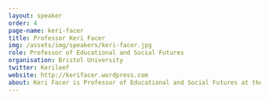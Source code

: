 ```yaml
---
layout: speaker
order: 4
page-name: keri-facer
title: Professor Keri Facer
img: /assets/img/speakers/keri-facer.jpg
role: Professor of Educational and Social Futures
organisation: Bristol University
twitter: Kerileef
website: http://kerifacer.wordpress.com
about: Keri Facer is Professor of Educational and Social Futures at the University of Bristol, School of Education. She works on rethinking the relationship between formal educational institutions and wider society and is particularly concerned with the sorts of knowledge that may be needed to address contemporary environmental, economic, social and technological changes.<br><br>Her recent books include&#58; Learning Futures&#58; Education, Technology and Social Change (Routledge) and The Politics of Education and Technology (PalgraveMacMillan) with Neil Selwyn.<br><br>Since 2013, Keri has been Leadership Fellow for the RCUK Connected Communities Programme (www.connected-communities.org). This £20m+ research programme is creating new relationships between communities and universities, drawing on arts and humanities perspectives and methods to enable new forms of knowledge production to address urgent contemporary issues. She also heads up the 80by18 project, that aims to mobilise cities' resources for learning (www.80by18.org.uk) In an earlier stage in her career, Keri was Research Director at Futurelab where she brought together researchers, educators, digital artists, computer scientists and young people to create prototypes of new approaches to education. She has led large scale curriculum design programmes and collaborated with organisations including the BBC, RSA, Baltic Arts Centre, Becta, TDA, Electronic Arts and Microsoft as well as with Local Authorities across the UK. From 2007-2009 she led the Beyond Current Horizons strategic foresight programme for the UK government (www.beyondcurrenthorizons.org.uk) .
---
```


